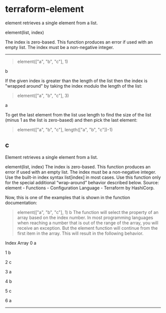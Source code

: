 # terraform-element
element retrieves a single element from a list.

element(list, index)

The index is zero-based. This function produces an error if used with an empty list. The index must be a non-negative integer.




----------------------------------------------------------------------------------------------
> element(["a", "b", "c"], 1)

b

If the given index is greater than the length of the list then the index is "wrapped around" by taking the index modulo the length of the list:

> element(["a", "b", "c"], 3)

a

To get the last element from the list use length to find the size of the list (minus 1 as the list is zero-based) and then pick the last element:

> element(["a", "b", "c"], length(["a", "b", "c"])-1)

c
---------------------------------------------------------------------------------------------------

Element retrieves a single element from a list.

element(list, index)
The index is zero-based. This function produces an error if used with an empty list. The index must be a non-negative integer. Use the built-in index syntax list[index] in most cases. Use this function only for the special additional “wrap-around” behavior described below. Source: element - Functions - Configuration Language - Terraform by HashiCorp.

Now, this is one of the examples that is shown in the function documentation:

> element(["a", "b", "c"], 1)
b
The function will select the property of an array based on the index number. In most programming languages when reaching a number that is out of the range of the array, you will receive an exception. But the element function will continue from the first item in the array. This will result in the following behavior.

Index	Array
0	a

1	b

2	c

3	a

4	b

5	c

6	a

----------------------------------------------------------------------------------------------------
